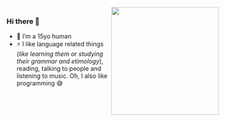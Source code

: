 
<img src="https://spotify-github-profile.vercel.app/api/view?uid=zranx84j3h218lkfyhrl0u8jp&cover_image=true&theme=default" style="float: right; margin: 0 10px 0 0;" align="right" width="250px">

### Hi there 👋

<!--
**Vic0005/Vic0005** is a ✨ _special_ ✨ repository because its `README.md` (this file) appears on your GitHub profile.--->

- 🔭 I’m a 15yo human
- ⚡ I like language related things (*like learning them or studying their grammar and etimology*), reading, talking to people and listening to music. Oh, I also like programming 😅 

